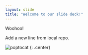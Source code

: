 ```yaml
---
layout: slide
title: "Welcome to our slide deck!"
---
```


Woohoo!

Add a new line from local repo.

![poptocat](https://octodex.github.com/images/poptocat.png)
{: .center}
